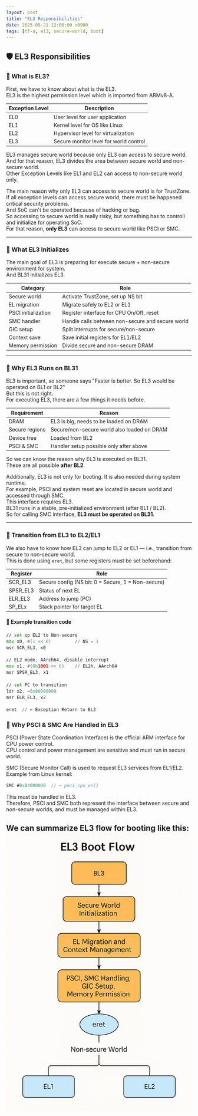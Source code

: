 ```yaml
---
layout: post
title: "EL3 Responsibilities"
date: 2025-05-21 12:00:00 +0900
tags: [tf-a, el3, secure-world, boot]
---
```


## 🛡️ EL3 Responsibilities

### 🔸 What is EL3?

First, we have to know about what is the EL3.  
EL3 is the highest permission level which is imported from ARMv8-A.  

| Exception Level | Description                            |
|-----------------|----------------------------------------|
| EL0             | User level for user application        |
| EL1             | Kernel level for OS like Linux         |
| EL2             | Hypervisor level for virtualization    |
| EL3             | Secure monitor level for world control |

EL3 manages secure world because only EL3 can access to secure world.  
And for that reason, EL3 divides the area between secure world and non-secure world.  
Other Exception Levels like EL1 and EL2 can access to non-secure world only.

The main reason why only EL3 can access to secure world is for TrustZone.  
If all exception levels can access secure world, there must be happened critical security problems.  
And SoC can't be operated because of hacking or bug.  
So accessing to secure world is really risky, but something has to controll and initialize for operating SoC.  
For that reason, **only EL3** can access to secure world like PSCI or SMC.

---

### 🔸 What EL3 Initializes

The main goal of EL3 is preparing for execute secure + non-secure environment for system.  
And BL31 initializes EL3.

| Category             | Role                                                                 |
|----------------------|----------------------------------------------------------------------|
| Secure world         | Activate TrustZone, set up NS bit                                    |
| EL migration         | Migrate safely to EL2 or EL1                                          |
| PSCI initialization  | Register interface for CPU On/Off, reset                             |
| SMC handler          | Handle calls between non-secure and secure world                     |
| GIC setup            | Split interrupts for secure/non-secure                               |
| Context save         | Save initial registers for EL1/EL2                                   |
| Memory permission    | Divide secure and non-secure DRAM                                    |

---

### 🔸 Why EL3 Runs on BL31

EL3 is important, so someone says "Faster is better. So EL3 would be operated on BL1 or BL2"  
But this is not right.  
For executing EL3, there are a few things it needs before.

| Requirement       | Reason                                                       |
|-------------------|--------------------------------------------------------------|
| DRAM              | EL3 is big, needs to be loaded on DRAM                       |
| Secure regions    | Secure/non-secure world also loaded on DRAM                  |
| Device tree       | Loaded from BL2                                              |
| PSCI & SMC        | Handler setup possible only after above                      |

So we can know the reason why EL3 is executed on BL31.  
These are all possible **after BL2**.

Additionally, EL3 is not only for booting. It is also needed during system runtime.  
For example, PSCI and system reset are located in secure world and accessed through SMC.  
This interface requires EL3.  
BL31 runs in a stable, pre-initialized environment (after BL1 / BL2).  
So for calling SMC interface, **EL3 must be operated on BL31**.

---

### 🔸 Transition from EL3 to EL2/EL1

We also have to know how EL3 can jump to EL2 or EL1 — i.e., transition from secure to non-secure world.  
This is done using `eret`, but some registers must be set beforehand:

| Register    | Role                                             |
|-------------|--------------------------------------------------|
| SCR_EL3     | Secure config (NS bit: 0 = Secure, 1 = Non-secure) |
| SPSR_EL3    | Status of next EL                                |
| ELR_EL3     | Address to jump (PC)                             |
| SP_ELx      | Stack pointer for target EL                      |

#### 🔹 Example transition code

```asm
// set up EL2 to Non-secure
mov x0, #(1 << 0)         // NS = 1
msr SCR_EL3, x0

// EL2 mode, AArch64, disable interrupt
mov x1, #(0b1001 << 6)    // EL2h, AArch64
msr SPSR_EL3, x1

// set PC to transition
ldr x2, =0x80000000
msr ELR_EL3, x2

eret  // ← Exception Return to EL2

```

### 🔸 Why PSCI & SMC Are Handled in EL3
PSCI (Power State Coordination Interface) is the official ARM interface for CPU power control.  
CPU control and power management are sensitive and must run in secure world.  

SMC (Secure Monitor Call) is used to request EL3 services from EL1/EL2.  
Example from Linux kernel:  

``` C
SMC #0x84000000  // → psci_cpu_on()
```
This must be handled in EL3.  
Therefore, PSCI and SMC both represent the interface between secure and non-secure worlds, and must be managed within EL3.  


We can summarize EL3 flow for booting like this:
![EL3 Boot Flow](../assets/el3.png)
---